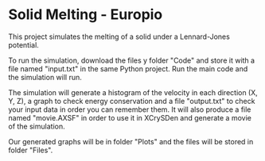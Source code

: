 # Solid Melting - Europio

This project simulates the melting of a solid under a Lennard-Jones potential.

To run the simulation, download the files y folder "Code" and store it with a file named "input.txt" in the same Python project. Run the main code and the simulation will run.

The simulation will generate a histogram of the velocity in each direction (X, Y, Z), a graph to check energy conservation and a file "output.txt" to check your input data in order you can remember them. It will also produce a file named "movie.AXSF" in order to use it in XCrySDen and generate a movie of the simulation.

Our generated graphs will be in folder "Plots" and the files will be stored in folder "Files".
